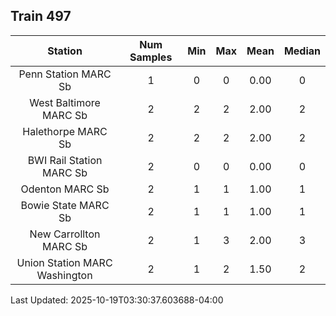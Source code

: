 ## Train 497

| Station | Num Samples | Min | Max | Mean | Median |
| :-----: | :---------: | :-: | :-: | :--: | :----: |
| Penn Station MARC Sb | 1 | 0 | 0 | 0.00 | 0 |
| West Baltimore MARC Sb | 2 | 2 | 2 | 2.00 | 2 |
| Halethorpe MARC Sb | 2 | 2 | 2 | 2.00 | 2 |
| BWI Rail Station MARC Sb | 2 | 0 | 0 | 0.00 | 0 |
| Odenton MARC Sb | 2 | 1 | 1 | 1.00 | 1 |
| Bowie State MARC Sb | 2 | 1 | 1 | 1.00 | 1 |
| New Carrollton MARC Sb | 2 | 1 | 3 | 2.00 | 3 |
| Union Station MARC Washington | 2 | 1 | 2 | 1.50 | 2 |


Last Updated: 2025-10-19T03:30:37.603688-04:00